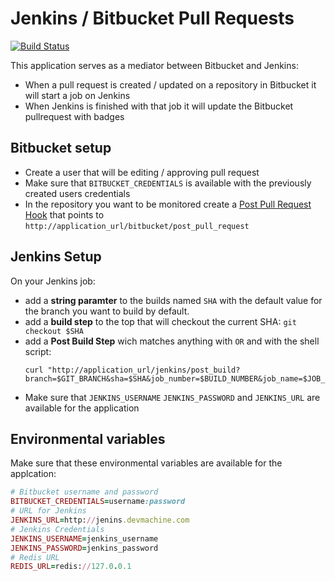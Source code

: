 # Jenkins / Bitbucket Pull Requests
[![Build Status](https://travis-ci.org/digitalnatives/jenkins_bitbucket_build_info.png?branch=master)](https://travis-ci.org/digitalnatives/jenkins_bitbucket_build_info)


This application serves as a mediator between Bitbucket and Jenkins:

  * When a pull request is created / updated on a repository in Bitbucket it will start a job on Jenkins
  * When Jenkins is finished with that job it will update the Bitbucket pullrequest with badges

## Bitbucket setup

  * Create a user that will be editing / approving pull request
  * Make sure that `BITBUCKET_CREDENTIALS` is available with the previously created users credentials
  * In the repository you want to be monitored create a [Post Pull Request Hook](https://confluence.atlassian.com/display/BITBUCKET/POST+hook+management) that points to `http://application_url/bitbucket/post_pull_request`

## Jenkins Setup
On your Jenkins job:

  * add a **string paramter** to the builds named `SHA` with the default value for the branch you want to build by default.
  * add a **build step** to the top that will checkout the current SHA: `git checkout $SHA`
  * add a **Post Build Step** wich matches anything with `OR` and with the shell script:
    ```
    curl "http://application_url/jenkins/post_build?branch=$GIT_BRANCH&sha=$SHA&job_number=$BUILD_NUMBER&job_name=$JOB_NAME"
    ```
  *  Make sure that `JENKINS_USERNAME` `JENKINS_PASSWORD` and `JENKINS_URL` are available for the application

## Environmental variables
Make sure that these environmental variables are available for the applcation:
```ruby
# Bitbucket username and password
BITBUCKET_CREDENTIALS=username:password
# URL for Jenkins
JENKINS_URL=http://jenins.devmachine.com
# Jenkins Credentials
JENKINS_USERNAME=jenkins_username
JENKINS_PASSWORD=jenkins_password
# Redis URL
REDIS_URL=redis://127.0.0.1
```

